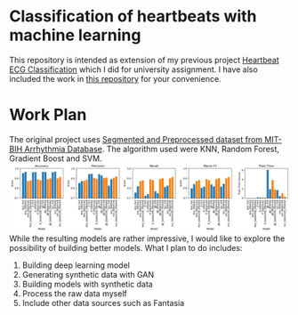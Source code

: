 # Classification of heartbeats with machine learning
This repository is intended as extension of my previous project [Heartbeat ECG Classification](https://github.com/Chiuchiyin/Heartbeat-ECG-Classification) which I did for university assignment. I have also included the work in [this repository](https://github.com/Chiuchiyin/Classification-of-heartbeats-with-machine-learning/tree/main/Original%20work) for your convenience.

# Work Plan
The original project uses [Segmented and Preprocessed dataset from MIT-BIH Arrhythmia Database](https://www.kaggle.com/datasets/shayanfazeli/heartbeat/data?select=mitbih_test.csv). The algorithm used were KNN, Random Forest, Gradient Boost and SVM. 
![The resulting models from earlier work](/img/original_model_metrics.png "Model Metrics")
While the resulting models are rather impressive, I would like to explore the possibility of building better models. What I plan to do includes:
1. Building deep learning model
2. Generating synthetic data with GAN
3. Building models with synthetic data
4. Process the raw data myself
5. Include other data sources such as Fantasia